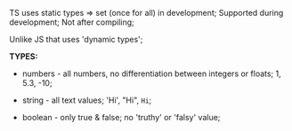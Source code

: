 TS uses static types => set (once for all) in development; Supported during development; Not after compiling;

Unlike JS that uses 'dynamic types';

**TYPES:**

+ numbers - all numbers, no differentiation between integers or floats; 1, 5.3, -10;

+ string - all text values; 'Hi', "Hi", `Hi`;

+ boolean - only true & false; no 'truthy' or 'falsy' value;


